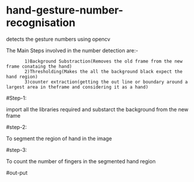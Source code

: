 # hand-gesture-number-recognisation
detects the gesture numbers using opencv


The Main Steps involved in the number detection are:-

           1)Background Substraction(Removes the old frame from the new frame conataing the hand)
           2)Thresholding(Makes the all the background black expect the hand region)
           3)counter extraction(getting the out line or boundary around a largest area in theframe and considering it as a hand)
          
         
#Step-1:


  import all the libraries required and substarct the background from the new frame
  
  
  
#step-2:


  To segment the region of hand in the image
      
      
#step-3:


  To count the number of fingers in the segmented hand region
 
 
 #out-put
